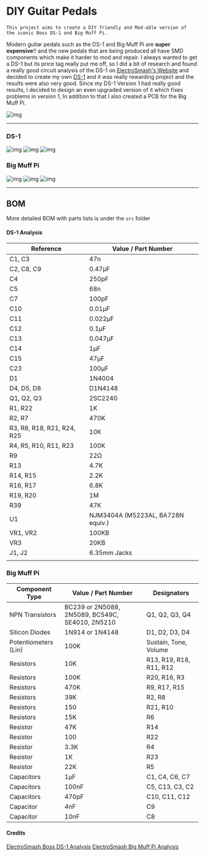 # DIY Guitar Pedals

	This project aims to create a DIY friendly and Mod-able version of  the iconic Boss DS-1 and Big Muff Pi.

Modern guitar pedals such as the DS-1 and Big Muff Pi are **super expensive**!! and the new pedals that are being produced all have SMD components which make it harder to mod and repair. I always wanted to get a DS-1 but its price tag really put me off, so I did a bit of research and found a really good circuit analysis of the DS-1 on [ElectroSmash's Website](https://www.electrosmash.com/boss-ds1-analysis) and decided to create my own [DS-1](https://github.com/Outdatedcandy92/DistortionPedal) and it was really rewarding project and the results were also very good. 
Since my DS-1 Version 1 had really good results, I decided to design an even upgraded version of it which fixes problems in version 1, In addition to that I also created a PCB for the Big Muff Pi.

  

![img](https://hc-cdn.hel1.your-objectstorage.com/s/v3/7b425f8a721e7ffceada9d0cbc3adf055dcdea6a_125b_enclosure_v3a.png)


---

### DS-1

![img](https://hc-cdn.hel1.your-objectstorage.com/s/v3/c9ca7fba437b5069672eba95f0e7a570b8b201e4_image.png)
![img](https://hc-cdn.hel1.your-objectstorage.com/s/v3/dc215ea83623df06ef8fe4def6dccc4c3c3fbf99_image.png)
![img](https://hc-cdn.hel1.your-objectstorage.com/s/v3/b2c504c2172b0a271f5ab44e659a56ee54b96f07_image.png)


### Big Muff Pi

![img](https://hc-cdn.hel1.your-objectstorage.com/s/v3/af90758d33a06b96d81334904c10ca93e55e96d0_image.png)
![img](https://hc-cdn.hel1.your-objectstorage.com/s/v3/e0cc2ae4d1cc200cf90539164067dece34212204_image.png)
![img](https://hc-cdn.hel1.your-objectstorage.com/s/v3/160f2cf9e0e6de5ff6342c3ffaebcda90857dcd8_image.png)

  ---
## BOM

More detailed BOM with parts lists is under the `src` folder 

#### DS-1 Analysis
| **Reference**              | **Value / Part Number**           |
| -------------------------- | --------------------------------- |
| C1, C3                     | 47n                               |
| C2, C8, C9                 | 0.47µF                            |
| C4                         | 250pF                             |
| C5                         | 68n                               |
| C7                         | 100pF                             |
| C10                        | 0.01µF                            |
| C11                        | 0.022µF                           |
| C12                        | 0.1µF                             |
| C13                        | 0.047µF                           |
| C14                        | 1µF                               |
| C15                        | 47µF                              |
| C23                        | 100µF                             |
| D1                         | 1N4004                            |
| D4, D5, D8                 | D1N4148                           |
| Q1, Q2, Q3                 | 2SC2240                           |
| R1, R22                    | 1K                                |
| R2, R7                     | 470K                              |
| R3, R8, R18, R21, R24, R25 | 10K                               |
| R4, R5, R10, R11, R23      | 100K                              |
| R9                         | 22Ω                               |
| R13                        | 4.7K                              |
| R14, R15                   | 2.2K                              |
| R16, R17                   | 6.8K                              |
| R19, R20                   | 1M                                |
| R39                        | 47K                               |
| U1                         | NJM3404A (M5223AL, BA728N equiv.) |
| VR1, VR2                   | 100KB                             |
| VR3                        | 20KB                              |
| J1, J2                     | 6.35mm Jacks                      |
|                            |                                   |
### Big Muff Pi

| **Component Type**       | **Value / Part Number**                           | **Designators**                     |
|--------------------------|---------------------------------------------------|-------------------------------------|
| NPN Transistors          | BC239 or 2N5088, 2N5089, BC549C, SE4010, 2N5210   | Q1, Q2, Q3, Q4                      |
| Silicon Diodes           | 1N914 or 1N4148                                   | D1, D2, D3, D4                      |
| Potentiometers (Lin)     | 100K                                              | Sustain, Tone, Volume              |
| Resistors                | 10K                                               | R13, R19, R18, R11, R12            |
| Resistors                | 100K                                              | R20, R16, R3                       |
| Resistors                | 470K                                              | R9, R17, R15                       |
| Resistors                | 39K                                               | R2, R8                             |
| Resistors                | 150                                               | R21, R10                           |
| Resistors                | 15K                                               | R6                                 |
| Resistor                 | 47K                                               | R14                                |
| Resistor                 | 100                                               | R22                                |
| Resistor                 | 3.3K                                              | R4                                 |
| Resistor                 | 1K                                                | R23                                |
| Resistor                 | 22K                                               | R5                                 |
| Capacitors               | 1µF                                               | C1, C4, C6, C7                     |
| Capacitors               | 100nF                                             | C5, C13, C3, C2                    |
| Capacitors               | 470pF                                             | C10, C11, C12                      |
| Capacitor                | 4nF                                               | C9                                 |
| Capacitor                | 10nF                                              | C8                                 |









#### Credits

[ElectroSmash Boss DS-1 Analysis](https://www.electrosmash.com/boss-ds1-analysis)
[ElectroSmash Big Muff Pi Analysis](https://www.electrosmash.com/big-muff-pi-analysis)



  


